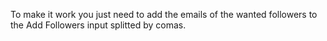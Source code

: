 To make it work you just need to add the emails of the wanted followers to the Add Followers input splitted by comas.